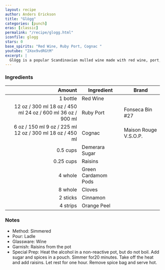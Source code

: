 ```yaml
---
layout: recipe
author: Anders Erickson
title: "Glögg"
categories: [punch]
eras: [classic]
permalink: "/recipe/glogg.html"
iconfile: glogg
stars: 0
base_spirits: "Red Wine, Ruby Port, Cognac "
youtube: "2Xox9vdRGtM"
excerpt: |
  Glögg is a popular Scandinavian mulled wine made with red wine, port, spices, fruit and nuts. Make this comforting hot cocktail when the weather is cold to warm you up and lift your spirits.
---
```


### Ingredients

|    Amount | Ingredient          | Brand                 |
| --------: | ------------------- | --------------------- |
|  1 bottle | Red Wine            |
|     <span class="onex active">12 oz / 300 ml</span> <span class="onehalfx">18 oz / 450 ml</span> <span class="twox">24 oz / 600 ml</span> <span class="threex">36 oz / 900 ml</span> | Ruby Port           | Fonseca Bin #27       |
|      <span class="onex active">6 oz / 150 ml</span> <span class="onehalfx">9 oz / 225 ml</span> <span class="twox">12 oz / 300 ml</span> <span class="threex">18 oz / 450 ml</span> | Cognac              | Maison Rouge V.S.O.P. |
|  0.5 cups | Demerara Sugar      |
| 0.25 cups | Raisins             |
|   4 whole | Green Cardamom Pods |
|   8 whole | Cloves              |
|  2 sticks | Cinnamon            |
|  4 strips | Orange Peel         |

### Notes

- Method: Simmered
- Pour: Ladle
- Glassware: Wine
- Garnish: Raisins from the pot
- Special Prep: Heat the alcohol in a non-reactive pot, but do not boil. Add sugar and spices in a pouch. Simmer for20 minutes. Take off the heat and add raisins. Let rest for one hour. Remove spice bag and serve hot.
